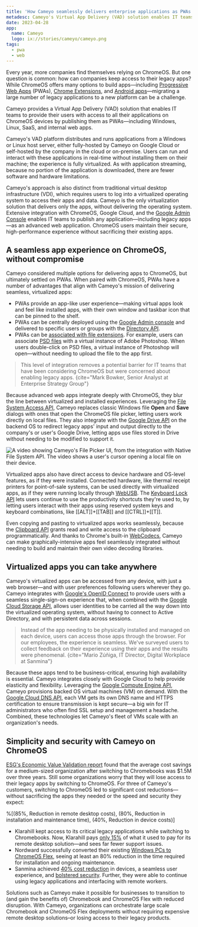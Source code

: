 ```yaml
---
title: 'How Cameyo seamlessly delivers enterprise applications as PWAs to ChromeOS'
metadesc: Cameyo's Virtual App Delivery (VAD) solution enables IT teams to provide users with applications as advanced web apps.
date: 2023-04-28
app:
  name: Cameyo
  logo: ix://stories/cameyo/cameyo.png
tags:
  - pwa
  - web
---
```


Every year, more companies find themselves relying on ChromeOS. But one question is common: how can companies keep access to their legacy apps? While ChromeOS offers many options to build apps—including [Progressive Web Apps](https://web.dev/progressive-web-apps/) (PWAs), [Chrome Extensions](https://developer.chrome.com/docs/extensions/), and [Android apps](/{{locale.code}}/android)—migrating a large number of legacy applications to a new platform can be a challenge.

Cameyo provides a Virtual App Delivery (VAD) solution that enables IT teams to provide their users with access to all their applications on ChromeOS devices by publishing them as PWAs—including Windows, Linux, SaaS, and internal web apps.

Cameyo's VAD platform distributes and runs applications from a Windows or Linux host server, either fully-hosted by Cameyo on Google Cloud or self-hosted by the company in the cloud or on-premise. Users can run and interact with these applications in real-time without installing them on their machine; the experience is fully virtualized. As with application streaming, because no portion of the application is downloaded, there are fewer software and hardware limitations.

Cameyo's approach is also distinct from traditional virtual desktop infrastructure (VDI), which requires users to log into a virtualized operating system to access their apps and data. Cameyo is the only virtualization solution that delivers only the apps, without delivering the operating system. Extensive integration with ChromeOS, Google Cloud, and the [Google Admin Console](https://support.google.com/domains/answer/6319254?hl=en#:~:text=The%20Google%20Admin%20console%20is,%2C%20create%20groups%2C%20and%20more.) enables IT teams to publish any application—including legacy apps—as an advanced web application. ChromeOS users maintain their secure, high-performance experience without sacrificing their existing apps.

## A seamless app experience on ChromeOS, without compromise

Cameyo considered multiple options for delivering apps to ChromeOS, but ultimately settled on PWAs. When paired with ChromeOS, PWAs have a number of advantages that align with Cameyo's mission of delivering seamless, virtualized apps:

- PWAs provide an app-like user experience—making virtual apps look and feel like installed apps, with their own window and taskbar icon that can be pinned to the shelf.
- PWAs can be centrally deployed using the [Google Admin console](https://admin.google.com) and delivered to specific users or groups with the [Directory API](https://developers.google.com/admin-sdk/directory/v1/guides).
- PWAs can be [associated with file extensions](https://developer.chrome.com/en/articles/file-handling/). For example, users can associate [PSD files](https://www.adobe.com/creativecloud/file-types/image/raster/psd-file.html#:~:text=frequently%20asked%20questions-,What%20is%20a%20PSD%20file%3F,image%20data%20storage%20and%20creation.) with a virtual instance of Adobe Photoshop. When users double-click on PSD files, a virtual instance of Photoshop will open—without needing to upload the file to the app first.

> This level of integration removes a potential barrier for IT teams that have been considering ChromeOS but were concerned about enabling legacy apps.
> {cite="Mark Bowker, Senior Analyst at Enterprise Strategy Group"}

Because advanced web apps integrate deeply with ChromeOS, they blur the line between virtualized and installed experiences. Leveraging the [File System Access API](https://web.dev/file-system-access/), Cameyo replaces classic Windows file **Open** and **Save** dialogs with ones that open the ChromeOS file picker, letting users work directly on local files. They also integrate with the [Google Drive API](https://developers.google.com/drive) on the backend OS to redirect legacy apps' input and output directly to the company's or user's Google Drive, letting apps use files stored in Drive without needing to be modified to support it.

![A video showing Cameyo's File Picker UI, from the integration with Native File System API. The video shows a user's cursor opening a local file on their device.](ix://stories/cameyo/picker.gif)

Virtualized apps also have direct access to device hardware and OS-level features, as if they were installed. Connected hardware, like thermal receipt printers for point-of-sale systems, can be used directly with virtualized apps, as if they were running locally through [WebUSB](https://developer.chrome.com/articles/usb/). The [Keyboard Lock API](https://web.dev/keyboard-lock/) lets users continue to use the productivity shortcuts they're used to, by letting users interact with their apps using reserved system keys and keyboard combinations, like [[ALT]]+[[TAB]] and [[CTRL]]+[[T]].

Even copying and pasting to virtualized apps works seamlessly, because the [Clipboard API](https://web.dev/async-clipboard/) grants read and write access to the clipboard programmatically. And thanks to Chrome's built-in [WebCodecs](https://developer.chrome.com/en/articles/webcodecs/), Cameyo can make graphically-intensive apps feel seamlessly integrated without needing to build and maintain their own video decoding libraries.

## Virtualized apps you can take anywhere

Cameyo's virtualized apps can be accessed from any device, with just a web browser—and with user preferences following users wherever they go. Cameyo integrates with [Google's OpenID Connect](https://developers.google.com/identity/protocols/oauth2/openid-connect) to provide users with a seamless single-sign-on experience that, when combined with the [Google Cloud Storage API](https://cloud.google.com/storage/docs/json_api/v1), allows user identities to be carried all the way down into the virtualized operating system, without having to connect to Active Directory, and with persistent data across sessions.

> Instead of the app needing to be physically installed and managed on each device, users can access those apps through the browser. For our employees, the experience is seamless. We've surveyed users to collect feedback on their experience using their apps and the results were phenomenal.
> {cite="Mario Zúñiga, IT Director, Digital Workplace at Sanmina"}

Because these apps tend to be business-critical, ensuring high availability is essential. Cameyo integrates closely with Google Cloud to help provide elasticity and flexibility. Leveraging the [Google Compute Engine API](https://cloud.google.com/compute/docs/reference/rest/v1), Cameyo provisions backed OS virtual machines (VM) on demand. With the [Google Cloud DNS API](https://cloud.google.com/dns/docs/reference/v1), each VM gets its own DNS name and HTTPS certification to ensure transmission is kept secure—a big win for IT administrators who often find SSL setup and management a headache. Combined, these technologies let Cameyo's fleet of VMs scale with an organization's needs.

## Simplicity and security with Cameyo on ChromeOS

[ESG's Economic Value Validation report](https://services.google.com/fh/files/misc/esg_economic_value_validation_google_chromebook.pdf) found that the average cost savings for a medium-sized organization after switching to Chromebooks was $1.5M over three years. Still some organizations worry that they will lose access to their legacy apps by switching to ChromeOS. For three of Cameyo's customers, switching to ChromeOS led to significant cost reductions—without sacrificing the apps they needed or the speed and security they expect:

%[(85%, Reduction in remote desktop costs), (80%, Reduction in installation and maintenance time), (40%, Reduction in device costs)]

- Klarahill kept access to its critical legacy applications while switching to Chromebooks. Now, Klarahill pays [only 15%](https://cameyo.com/news/klarahill-reduces-remote-desktop-costs-by-85-percent-with-cameyo/) of what it used to pay for its remote desktop solution—and sees far fewer support issues.
- Nordward successfully converted their existing [Windows PCs to ChromeOS Flex](https://cameyo.com/news/nordward-selects-cameyo-to-transition-to-chrome-os/), seeing at least an 80% reduction in the time required for installation and ongoing maintenance.
- Sanmina achieved [40% cost reduction](https://cameyo.com/news/sanmina-selects-cameyo-virtual-app-delivery/) in devices, a seamless user experience, and [bolstered security](https://cameyo.com/news/sanmina-selects-cameyo-virtual-app-delivery/). Further, they were able to continue using legacy applications and interfacing with remote workers.

Solutions such as Cameyo make it possible for businesses to transition to (and gain the benefits of) Chromebook and ChromeOS Flex with reduced disruption. With Cameyo, organizations can orchestrate large scale Chromebook and ChromeOS Flex deployments without requiring expensive remote desktop solutions–or losing access to their legacy products.
